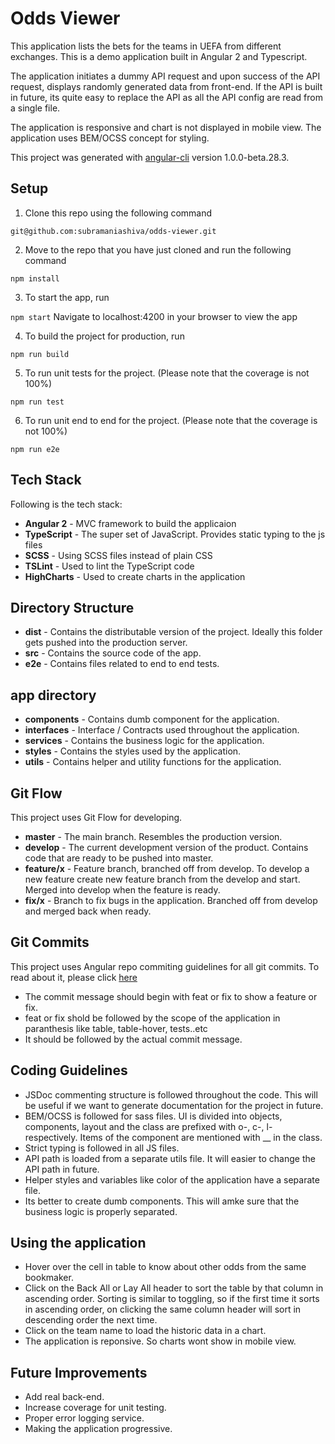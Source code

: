 Odds Viewer
===================

This application lists the bets for the teams in UEFA from different exchanges. This is a demo application built in Angular 2 and Typescript.

The application initiates a dummy API request and upon success of the API request, displays randomly generated data from front-end. If the API is built in future, its quite easy to replace the API as all the API config are read from a single file.

The application is responsive and chart is not displayed in mobile view. The application uses BEM/OCSS concept for styling.

This project was generated with [angular-cli](https://github.com/angular/angular-cli) version 1.0.0-beta.28.3.

Setup
-----

1)  Clone this repo using the following command

`git@github.com:subramaniashiva/odds-viewer.git`


2)  Move to the repo that you have just cloned and run the following command

`npm install`

3) To start the app, run

`npm start`
  Navigate to localhost:4200 in your browser to view the app

4) To build the project for production, run

`npm run build`

5) To run unit tests for the project. (Please note that the coverage is not 100%)

`npm run test`

6) To run unit end to end for the project. (Please note that the coverage is not 100%)

`npm run e2e`


Tech Stack
----------
Following is the tech stack:

 - **Angular 2** - MVC framework to build the applicaion
 - **TypeScript** - The super set of JavaScript. Provides static typing to the js files
 - **SCSS** - Using SCSS files instead of plain CSS
 - **TSLint** - Used to lint the TypeScript code
 - **HighCharts** - Used to create charts in the application

Directory Structure
-------------------
 - **dist** - Contains the distributable version of the project. Ideally this folder gets pushed into the production server.
 - **src** - Contains the source code of the app.
 - **e2e** - Contains files related to end to end tests.

app directory
-----------------
 - **components** - Contains dumb component for the application.
 - **interfaces** - Interface / Contracts used throughout the application. 
 - **services** - Contains the business logic for the application.
 - **styles** - Contains the styles used by the application.
 - **utils** - Contains helper and utility functions for the application.

Git Flow
-------
This project uses Git Flow for developing. 
 - **master** - The main branch. Resembles the production version.
 - **develop** - The current development version of the product. Contains code that are ready to be pushed into master. 
 - **feature/x** - Feature branch, branched off from develop. To develop a new feature create new feature branch from the develop and start. Merged into develop when the feature is ready.
 - **fix/x** - Branch to fix bugs in the application. Branched off from develop and merged back when ready.

Git Commits
-------
This project uses Angular repo commiting guidelines for all git commits. To read about it, please click [here](https://github.com/angular/angular.js/blob/master/CONTRIBUTING.md#commit)

- The commit message should begin with feat or fix to show a feature or fix.
- feat or fix shold be followed by the scope of the application in paranthesis like table, table-hover, tests..etc
- It should be followed by the actual commit message.

Coding Guidelines
-------
- JSDoc commenting structure is followed throughout the code. This will be useful if we want to generate documentation for the project in future.
- BEM/OCSS is followed for sass files. UI is divided into objects, components, layout and the class are prefixed with o-, c-, l- respectively. Items of the component are mentioned with __ in the class.
- Strict typing is followed in all JS files.
- API path is loaded from a separate utils file. It will easier to change the API path in future.
- Helper styles and variables like color of the application have a separate file.
- Its better to create dumb components. This will amke sure that the business logic is properly separated.

Using the application
-------
- Hover over the cell in table to know about other odds from the same bookmaker.
- Click on the Back All or Lay All header to sort the table by that column in ascending order. Sorting is similar to toggling, so if the first time it sorts in ascending order, on clicking the same column header will sort in descending order the next time.
- Click on the team name to load the historic data in a chart.
- The application is reponsive. So charts wont show in mobile view.

Future Improvements
-------
- Add real back-end.
- Increase coverage for unit testing.
- Proper error logging service.
- Making the application progressive.
